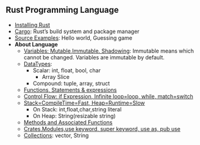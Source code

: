 ## Rust Programming Language
- [Installing Rust](Install)
- [Cargo](Source/Cargo): Rust’s build system and package manager
- [Source Examples](Source): Hello world, Guessing game
- **About Language**
  - [Variables: Mutable,Immutable. Shadowing](Variables): Immutable means which cannot be changed. Variables are immutable by default.
  - [DataTypes](Data_Types):
    - Scalar: int, float, bool, char
      - Array Slice
    - Compound: tuple, array, struct
  - [Functions, Statements & expressions](Functions)
  - [Control Flow: if Expression, Infinite loop=loop, while, match=switch](Control_Flow)
  - [Stack=CompileTime=Fast, Heap=Runtime=Slow](StackHeap_CompileRuntime)
    - On Stack: int,float,char,string literal
    - On Heap: String(resizable string)
  - [Methods and Associated Functions](Methods_AssociatedFunctions)
  - [Crates,Modules,use keyword, super keyword, use as, pub use](Crates_Packages_Modules)
  - [Collections](Collections): vector, String

